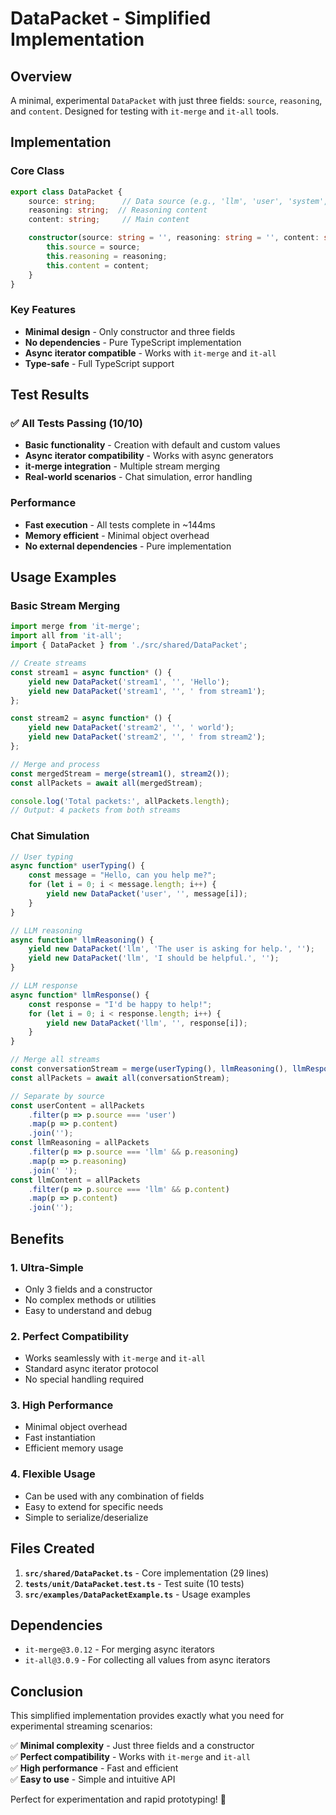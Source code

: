 # DataPacket - Simplified Implementation

## Overview

A minimal, experimental `DataPacket` with just three fields: `source`, `reasoning`, and `content`. Designed for testing with `it-merge` and `it-all` tools.

## Implementation

### Core Class
```typescript
export class DataPacket {
    source: string;      // Data source (e.g., 'llm', 'user', 'system', 'tool')
    reasoning: string;  // Reasoning content
    content: string;     // Main content

    constructor(source: string = '', reasoning: string = '', content: string = '') {
        this.source = source;
        this.reasoning = reasoning;
        this.content = content;
    }
}
```

### Key Features
- **Minimal design** - Only constructor and three fields
- **No dependencies** - Pure TypeScript implementation
- **Async iterator compatible** - Works with `it-merge` and `it-all`
- **Type-safe** - Full TypeScript support

## Test Results

### ✅ All Tests Passing (10/10)
- **Basic functionality** - Creation with default and custom values
- **Async iterator compatibility** - Works with async generators
- **it-merge integration** - Multiple stream merging
- **Real-world scenarios** - Chat simulation, error handling

### Performance
- **Fast execution** - All tests complete in ~144ms
- **Memory efficient** - Minimal object overhead
- **No external dependencies** - Pure implementation

## Usage Examples

### Basic Stream Merging
```typescript
import merge from 'it-merge';
import all from 'it-all';
import { DataPacket } from './src/shared/DataPacket';

// Create streams
const stream1 = async function* () {
    yield new DataPacket('stream1', '', 'Hello');
    yield new DataPacket('stream1', '', ' from stream1');
};

const stream2 = async function* () {
    yield new DataPacket('stream2', '', ' world');
    yield new DataPacket('stream2', '', ' from stream2');
};

// Merge and process
const mergedStream = merge(stream1(), stream2());
const allPackets = await all(mergedStream);

console.log('Total packets:', allPackets.length);
// Output: 4 packets from both streams
```

### Chat Simulation
```typescript
// User typing
async function* userTyping() {
    const message = "Hello, can you help me?";
    for (let i = 0; i < message.length; i++) {
        yield new DataPacket('user', '', message[i]);
    }
}

// LLM reasoning
async function* llmReasoning() {
    yield new DataPacket('llm', 'The user is asking for help.', '');
    yield new DataPacket('llm', 'I should be helpful.', '');
}

// LLM response
async function* llmResponse() {
    const response = "I'd be happy to help!";
    for (let i = 0; i < response.length; i++) {
        yield new DataPacket('llm', '', response[i]);
    }
}

// Merge all streams
const conversationStream = merge(userTyping(), llmReasoning(), llmResponse());
const allPackets = await all(conversationStream);

// Separate by source
const userContent = allPackets
    .filter(p => p.source === 'user')
    .map(p => p.content)
    .join('');
const llmReasoning = allPackets
    .filter(p => p.source === 'llm' && p.reasoning)
    .map(p => p.reasoning)
    .join(' ');
const llmContent = allPackets
    .filter(p => p.source === 'llm' && p.content)
    .map(p => p.content)
    .join('');
```

## Benefits

### 1. **Ultra-Simple**
- Only 3 fields and a constructor
- No complex methods or utilities
- Easy to understand and debug

### 2. **Perfect Compatibility**
- Works seamlessly with `it-merge` and `it-all`
- Standard async iterator protocol
- No special handling required

### 3. **High Performance**
- Minimal object overhead
- Fast instantiation
- Efficient memory usage

### 4. **Flexible Usage**
- Can be used with any combination of fields
- Easy to extend for specific needs
- Simple to serialize/deserialize

## Files Created

1. **`src/shared/DataPacket.ts`** - Core implementation (29 lines)
2. **`tests/unit/DataPacket.test.ts`** - Test suite (10 tests)
3. **`src/examples/DataPacketExample.ts`** - Usage examples

## Dependencies

- `it-merge@3.0.12` - For merging async iterators
- `it-all@3.0.9` - For collecting all values from async iterators

## Conclusion

This simplified implementation provides exactly what you need for experimental streaming scenarios:

✅ **Minimal complexity** - Just three fields and a constructor  
✅ **Perfect compatibility** - Works with `it-merge` and `it-all`  
✅ **High performance** - Fast and efficient  
✅ **Easy to use** - Simple and intuitive API  

Perfect for experimentation and rapid prototyping! 🚀
